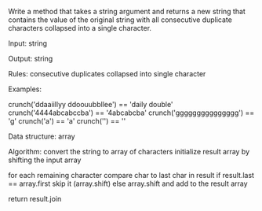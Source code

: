 Write a method that takes a string argument and returns a new string that contains the value of the original string with all consecutive duplicate characters collapsed into a single character.

Input: string

Output: string

Rules:
consecutive duplicates collapsed into single character

Examples:

crunch('ddaaiillyy ddoouubbllee') == 'daily double'
crunch('4444abcabccba') == '4abcabcba'
crunch('ggggggggggggggg') == 'g'
crunch('a') == 'a'
crunch('') == ''

Data structure:
array

Algorithm:
convert the string to array of characters
initialize result array by shifting the input array

for each remaining character
  compare char to last char in result
  if result.last == array.first
    skip it (array.shift)
  else
    array.shift and add to the result array

return result.join


